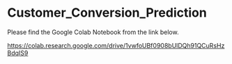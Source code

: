 # Customer_Conversion_Prediction

Please find the Google Colab Notebook from the link below.

https://colab.research.google.com/drive/1vwfoUBf0908bUlDQh91QCuRsHzBdqIS9
